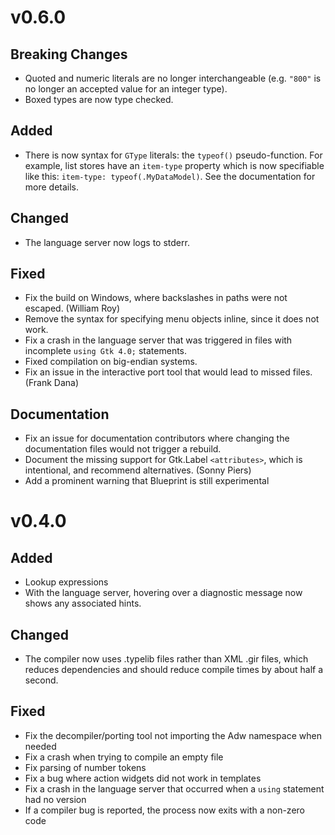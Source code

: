 # v0.6.0

## Breaking Changes
- Quoted and numeric literals are no longer interchangeable (e.g. `"800"` is no longer an accepted value for an
  integer type).
- Boxed types are now type checked.

## Added
- There is now syntax for `GType` literals: the `typeof()` pseudo-function. For example, list stores have an `item-type`
  property which is now specifiable like this: `item-type: typeof(.MyDataModel)`. See the documentation for more details.

## Changed
- The language server now logs to stderr.

## Fixed
- Fix the build on Windows, where backslashes in paths were not escaped. (William Roy)
- Remove the syntax for specifying menu objects inline, since it does not work.
- Fix a crash in the language server that was triggered in files with incomplete `using Gtk 4.0;` statements.
- Fixed compilation on big-endian systems.
- Fix an issue in the interactive port tool that would lead to missed files. (Frank Dana)

## Documentation
- Fix an issue for documentation contributors where changing the documentation files would not trigger a rebuild.
- Document the missing support for Gtk.Label `<attributes>`, which is intentional, and recommend alternatives. (Sonny
  Piers)
- Add a prominent warning that Blueprint is still experimental


# v0.4.0

## Added
- Lookup expressions
- With the language server, hovering over a diagnostic message now shows any
  associated hints.

## Changed
- The compiler now uses .typelib files rather than XML .gir files, which reduces
  dependencies and should reduce compile times by about half a second.

## Fixed
- Fix the decompiler/porting tool not importing the Adw namespace when needed
- Fix a crash when trying to compile an empty file
- Fix parsing of number tokens
- Fix a bug where action widgets did not work in templates
- Fix a crash in the language server that occurred when a `using` statement had
no version
- If a compiler bug is reported, the process now exits with a non-zero code
